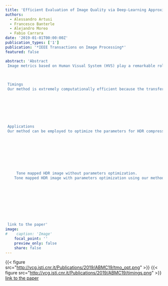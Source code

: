 ```yaml
---
title: 'Efficient Evaluation of Image Quality via Deep-Learning Approximation of Perceptual Metrics '
authors:
  - Alessandro Artusi
  - Francesco Banterle
  - Alejandro Moreo
  - Fabio Carrara
date: '2019-01-01T00:00:00Z'
publication_types: ['1']
publication: '*IEEE Transactions on Image Processing*'
featured: false

abstract: 'Abstract Image metrics based on Human Visual System (HVS) play a remarkable role in the evaluation of complex image processing algorithms. However, mimicking the HVS is known to be complex and computationally expensive (both in terms of time and memory), and its usage is thus limited to a few applications and to small input data. All of this makes such metrics not fully attractive in real-world scenarios. To address these issues, we propose Deep Image Quality Metric (DIQM), a deep-learning approach to learn the global image quality feature (mean-opinion-score). DIQM can emulate existing visual metrics efficiently, reducing the computational costs by more than an order of magnitude with respect to existing implementations.    Timings Our method is extremely computationally efficient because the transfer of knowledge from HDR-VDP to a CNN allows us to speed-up computations by performing only simple convolutions. When we compare our method (DIQM) to classic HDR-VDP (MATLAB implementation and its CUDA version), we can measure 1-2 orders of magnitude of speed-up.         Applications Our method can be employed to optimize the parameters for HDR compression, tone mapping, and inverse tone mapping. This can be achieved with classic metrics such as HDR-VDP and DRIIM. However, these metrics are computationally expensive and a lot of time (e.g., minutes) would be required to optimize the parameters of a low-resolution image. Our method can manage these tasks in a few seconds.                               Tone mapped HDR image without parameters optimization.    Tone mapped HDR image with parameters optimization using our method.          link to the paper'
image:
#    caption: 'Image'
    focal_point: ''
    preview_only: false
    share: false
---
```

{{< figure src="http://vcg.isti.cnr.it/Publications/2019/ABMC19/tmo_opt.png" >}}
{{< figure src="http://vcg.isti.cnr.it/Publications/2019/ABMC19/timings.png" >}}
[link to the paper](https://doi.org/10.1109/TIP.2019.2944079)

